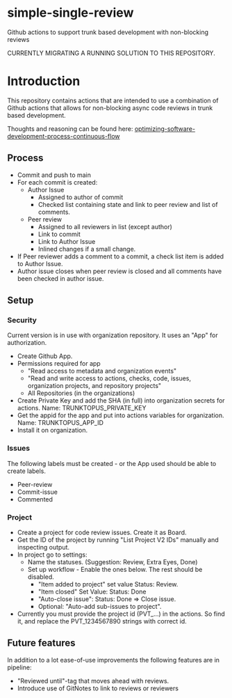 # simple-single-review
Github actions to support trunk based development with non-blocking reviews

CURRENTLY MIGRATING A RUNNING SOLUTION TO THIS REPOSITORY.

# Introduction
This repository contains actions that are intended to use a combination of Github actions that allows for non-blocking async code reviews in trunk based development.

Thoughts and reasoning can be found here: [optimizing-software-development-process-continuous-flow](https://www.linkedin.com/pulse/optimizing-software-development-process-continuous-flow-mortensen-ljkhf/)

## Process
- Commit and push to main
- For each commit is created:
  - Author Issue
    - Assigned to author of commit
    - Checked list containing state and link to peer review and list of comments.
  - Peer review 
    - Assigned to all reviewers in list (except author)
    - Link to commit
    - Link to Author Issue
    - Inlined changes if a small change.
- If Peer reviewer adds a comment to a commit, a check list item is added to Author Issue.
- Author issue closes when peer review is closed and all comments have been checked in author issue.

## Setup

### Security 
Current version is in use with organization repository.
It uses an "App" for authorization.

- Create Github App.
- Permissions required for app
  - "Read access to metadata and organization events"
  - "Read and write access to actions, checks, code, issues, organization projects, and repository projects"
  - All Repositories (in the organizations)
- Create Private Key and add the SHA (in full) into organization secrets for actions. Name: TRUNKTOPUS_PRIVATE_KEY
- Get the appid for the app and put into actions variables for organization. Name: TRUNKTOPUS_APP_ID
- Install it on organization. 

### Issues
The following labels must be created - or the App used should be able to create labels.
- Peer-review
- Commit-issue
- Commented

### Project
- Create a project for code review issues. Create it as Board.
- Get the ID of the project by running "List Project V2 IDs" manually and inspecting output.
- In project go to settings:
  - Name the statuses. (Suggestion: Review, Extra Eyes, Done)
  - Set up workflow - Enable the ones below. The rest should be disabled.
    - "Item added to project" set value Status: Review.
    - "Item closed" Set Value: Status: Done
    - "Auto-close issue": Status: Done => Close issue.
    - Optional: "Auto-add sub-issues to project".
- Currently you must provide the project id (PVT_...) in the actions. So find it, and replace the PVT_1234567890 strings with correct id.
  


## Future features
In addition to a lot ease-of-use improvements the following features are in pipeline: 

- "Reviewed until"-tag that moves ahead with reviews.
- Introduce use of GitNotes to link to reviews or reviewers

